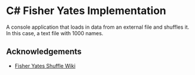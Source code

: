 # C# Fisher Yates Implementation

A console application that loads in data from an external file and shuffles it.
In this case, a text file with 1000 names.

## Acknowledgements

- [Fisher Yates Shuffle Wiki](https://en.wikipedia.org/wiki/Fisher%E2%80%93Yates_shuffle)
